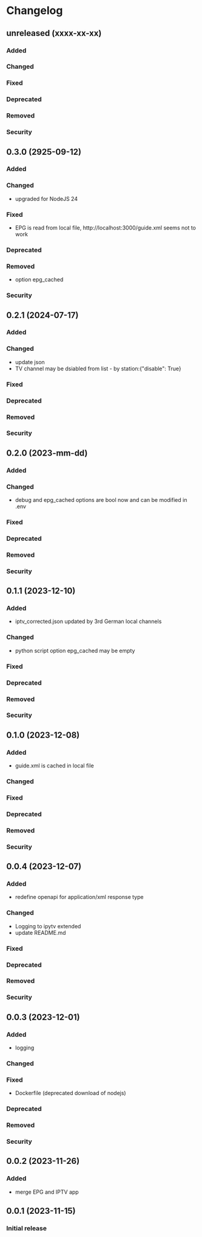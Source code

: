 # Changelog
## unreleased (xxxx-xx-xx)
### Added
### Changed
### Fixed
### Deprecated
### Removed
### Security
## 0.3.0 (2925-09-12)
### Added
### Changed
- upgraded for NodeJS 24
### Fixed
- EPG is read from local file, http://localhost:3000/guide.xml seems not to work
### Deprecated
### Removed
- option epg_cached
### Security
## 0.2.1 (2024-07-17)
### Added
### Changed
- update json
- TV channel may be dsiabled from list - by station:{"disable": True}
### Fixed
### Deprecated
### Removed
### Security
## 0.2.0 (2023-mm-dd)
### Added
### Changed
- debug and epg_cached options are bool now and can be modified in .env
### Fixed
### Deprecated
### Removed
### Security
## 0.1.1 (2023-12-10)
### Added
- iptv_corrected.json updated by 3rd German local channels 
### Changed
- python script option epg_cached may be empty
### Fixed
### Deprecated
### Removed
### Security
## 0.1.0 (2023-12-08)
### Added
- guide.xml is cached in local file
### Changed
### Fixed
### Deprecated
### Removed
### Security
## 0.0.4 (2023-12-07)
### Added
- redefine openapi for application/xml response type
### Changed
- Logging to ipytv extended
- update README.md
### Fixed
### Deprecated
### Removed
### Security
## 0.0.3 (2023-12-01)
### Added
- logging
### Changed
### Fixed
- Dockerfile (deprecated download of nodejs)
### Deprecated
### Removed
### Security
## 0.0.2 (2023-11-26)
### Added
- merge EPG and IPTV app
## 0.0.1 (2023-11-15)
### Initial release